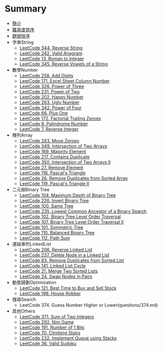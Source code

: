 # Summary

* [簡介](README.md)
* [難易度排序](sortbyacceptance.md)
* [題號排序](sortbynumber.md)
* 字串String
   * [LeetCode 344. Reverse String](questions/344md.md)
   * [LeetCode 242. Valid Anagram](questions/242md.md)
   * [LeetCode 13. Roman to Integer](questions/13md.md)
   * [LeetCode 345. Reverse Vowels of a String](questions/345md.md)
* 數學Number
   * [LeetCode 258. Add Digits](questions/258md.md)
   * [LeetCode 171. Excel Sheet Column Number](questions/171md.md)
   * [LeetCode 326. Power of Three](questions/326md.md)
   * [LeetCode 231. Power of Two](questions/231md.md)
   * [LeetCode 202. Happy Number](questions/202md.md)
   * [LeetCode 263. Ugly Number](questions/263md.md)
   * [LeetCode 342. Power of Four](questions/342md.md)
   * [LeetCode 66. Plus One](questions/66md.md)
   * [LeetCode 172. Factorial Trailing Zeroes](questions/172md.md)
   * [LeetCode 9. Palindrome Number](questions/9md.md)
   * [LeetCode 7. Reverse Integer](questions/7md.md)
* 陣列Array
   * [LeetCode 283. Move Zeroes](questions/283md.md)
   * [LeetCode 349. Intersection of Two Arrays](questions/349md.md)
   * [LeetCode 169. Majority Element](questions/169md.md)
   * [LeetCode 217. Contains Duplicate](questions/217md.md)
   * [LeetCode 350. Intersection of Two Arrays II](questions/350md.md)
   * [LeetCode 27. Remove Element](questions/27md.md)
   * [LeetCode 118. Pascal's Triangle](questions/118md.md)
   * [LeetCode 26. Remove Duplicates from Sorted Array](questions/26md.md)
   * [LeetCode 119. Pascal's Triangle II](questions/119md.md)
* 二元樹Binary Tree
   * [LeetCode 104. Maximum Depth of Binary Tree](questions/104md.md)
   * [LeetCode 226. Invert Binary Tree](questions/226md.md)
   * [LeetCode 100. Same Tree](questions/100md.md)
   * [LeetCode 235. Lowest Common Ancestor of a Binary Search](questions/235md.md)
   * [LeetCode 102. Binary Tree Level Order Traversal](questions/102md.md)
   * [LeetCode 107. Binary Tree Level Order Traversal II](questions/107md.md)
   * [LeetCode 101. Symmetric Tree](questions/101md.md)
   * [LeetCode 110. Balanced Binary Tree](questions/110md.md)
   * [LeetCode 112. Path Sum](questions/112md.md)
* 連結串列LinkedList
   * [LeetCode 206. Reverse Linked List](questions/206md.md)
   * [LeetCode 237. Delete Node in a Linked List](questions/237md.md)
   * [LeetCode 83. Remove Duplicates from Sorted List](questions/83md.md)
   * [LeetCode 141. Linked List Cycle](questions/141md.md)
   * [LeetCode 21. Merge Two Sorted Lists](questions/21md.md)
   * [LeetCode 24. Swap Nodes in Pairs](questions/24md.md)
* 動態歸劃Optimization
   * [LeetCode 121. Best Time to Buy and Sell Stock](questions/121md.md)
   * [LeetCode 198. House Robber](questions/198md.md)
* 搜尋Search
   * LeetCode 374. Guess Number Higher or Lower(questions/374.md)
* 其他Others
   * [LeetCode 371. Sum of Two Integers](questions/371md.md)
   * [LeetCode 292. Nim Game](questions/292md.md)
   * [LeetCode 191. Number of 1 Bits](questions/191md.md)
   * [LeetCode 70. Climbing Stairs](questions/70md.md)
   * [LeetCode 232. Implement Queue using Stacks](questions/232md.md)
   * [LeetCode 36. Valid Sudoku](questions/36.md)

